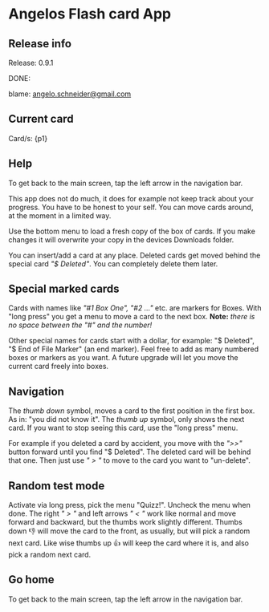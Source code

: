 # Angelos Flash card App

## Release info
Release: 0.9.1

DONE:  

blame: angelo.schneider@gmail.com

## Current card
Card/s: {p1}

## Help
To get back to the main screen, tap the left arrow in the navigation bar.

This app does not do much, it does for example not keep track about your progress. You have to be honest to your self. You can move cards around, at the moment in a limited way.

Use the bottom menu to load a fresh copy of the box of cards. If you make changes it will overwrite your copy in the devices Downloads folder.

You can insert/add a card at any place. Deleted cards get moved behind the special card *"$ Deleted"*.
You can completely delete them later.

## Special marked cards
Cards with names like *"#1 Box One", "#2 ..."* etc. are markers for Boxes. With "long press" you get a menu to move a card to the next box. **Note:** *there is no space between the "#" and the number!*

Other special names for cards start with a dollar, for example: "$ Deleted", "$ End of File Marker" (an end marker). Feel free to add as many numbered boxes or markers as you want. A future upgrade will let you move the current card freely into boxes.

## Navigation
The *thumb down* symbol, moves a card to the first position in the first box. As in: "you did not know it".
The *thumb up* symbol, only shows the next card. If you want to stop seeing this card, use the "long press" menu.

For example if you deleted a card by accident, you move with the *">>"* button forward until you find "$ Deleted". The deleted card will be behind that one. Then just use *" > "* to move to the card you want to "un-delete".

## Random test mode
Activate via long press, pick the menu "Quizz!". Uncheck the menu when done.
The right *" > "* and left arrows *" < "* work like normal and move forward and backward, but the thumbs work slightly different. Thumbs down 👎 will move the card to the front, as usually, but will pick a random next card. Like wise thumbs up 👍 will keep the card where it is, and also pick a random next card.

## Go home
To get back to the main screen, tap the left arrow in the navigation bar.
